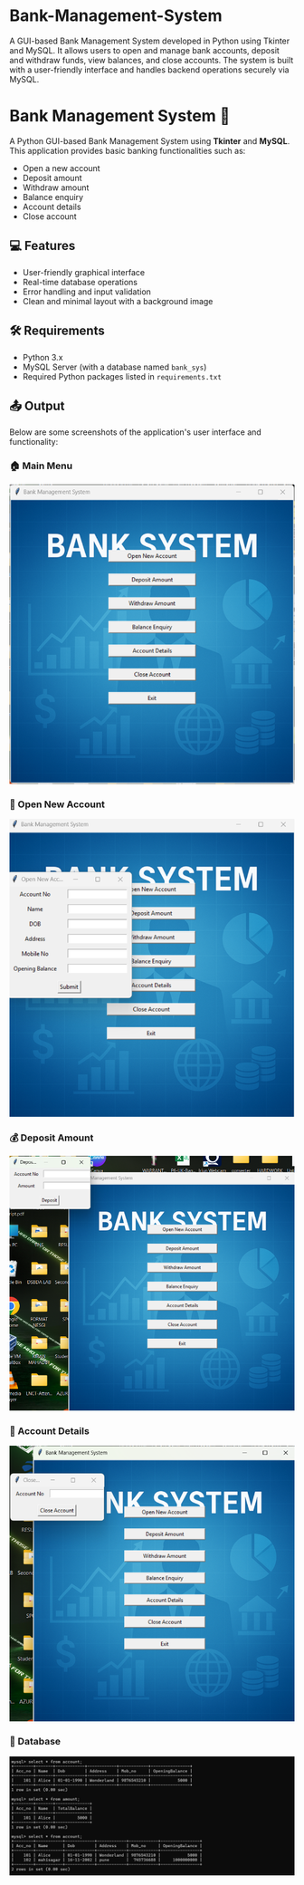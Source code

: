 # Bank-Management-System
A GUI-based Bank Management System developed in Python using Tkinter and MySQL. It allows users to open and manage bank accounts, deposit and withdraw funds, view balances, and close accounts. The system is built with a user-friendly interface and handles backend operations securely via MySQL.


# Bank Management System 🏦

A Python GUI-based Bank Management System using **Tkinter** and **MySQL**. This application provides basic banking functionalities such as:

- Open a new account
- Deposit amount
- Withdraw amount
- Balance enquiry
- Account details
- Close account

## 💻 Features
- User-friendly graphical interface
- Real-time database operations
- Error handling and input validation
- Clean and minimal layout with a background image

## 🛠️ Requirements
- Python 3.x
- MySQL Server (with a database named `bank_sys`)
- Required Python packages listed in `requirements.txt`

## 📤 Output

Below are some screenshots of the application's user interface and functionality:

### 🏠 Main Menu
![Main Menu](https://github.com/MahisagarKadam/Bank-Management-System/blob/main/Screenshots/Screenshot%202025-04-13%20154857.png)

### 📝 Open New Account
![Open Account](https://github.com/MahisagarKadam/Bank-Management-System/blob/main/Screenshots/Screenshot%202025-04-13%20154947.png)

### 💰 Deposit Amount
![Deposit](https://github.com/MahisagarKadam/Bank-Management-System/blob/main/Screenshots/Screenshot%202025-04-13%20155019.png)

### 📄 Account Details
![Account Details](https://github.com/MahisagarKadam/Bank-Management-System/blob/main/Screenshots/Screenshot%202025-04-13%20155108.png)

### 💸 Database
![Withdraw](https://github.com/MahisagarKadam/Bank-Management-System/blob/main/Screenshots/Screenshot%202025-04-13%20155305.png)


